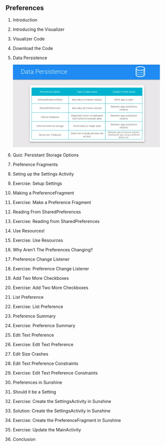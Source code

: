 ## Preferences

 1. Introduction

 2. Introducing the Visualizer

 3. Visualizer Code

 4. Download the Code

 5. Data Persistence

    ![Data Persistence](types-of-data-persistence.png)

 6. Quiz: Persistant Storage Options

 7. Preference Fragments

 8. Seting up the Settings Activity

 9. Exercise: Setup Settings

 10. Making a PreferenceFragment

 11. Exercise: Make a Preference Fragment

 12. Reading From SharedPreferences

 13. Exercise: Reading from SharedPreferences

 14. Use Resources!

 15. Exercise: Use Resources

 16. Why Aren’t The Preferences Changing?

 17. Preference Change Listener

 18. Exercise: Preference Change Listener

 19. Add Two More Checkboxes

 20. Exercise: Add Two More Checkboxes

 21. List Preference

 22. Exercise: List Preference

 23. Preference Summary

 24. Exercise: Preference Summary

 25. Edit Text Preference

 26. Exercise: Edit Text Preference

 27. Edit Size Crashes

 28. Edit Text Preference Constraints

 29. Exercise: Edit Text Preference Constraints

 30. Preferences in Sunshine

 31. Should it be a Setting

 32. Exercise: Create the SettingsActivity in Sunshine

 33. Solution: Create the SettingsActivity in Sunshine

 34. Exercise: Create the PreferenceFragment in Sunshine

 35. Exercise: Update the MainActivity

 36. Conclusion